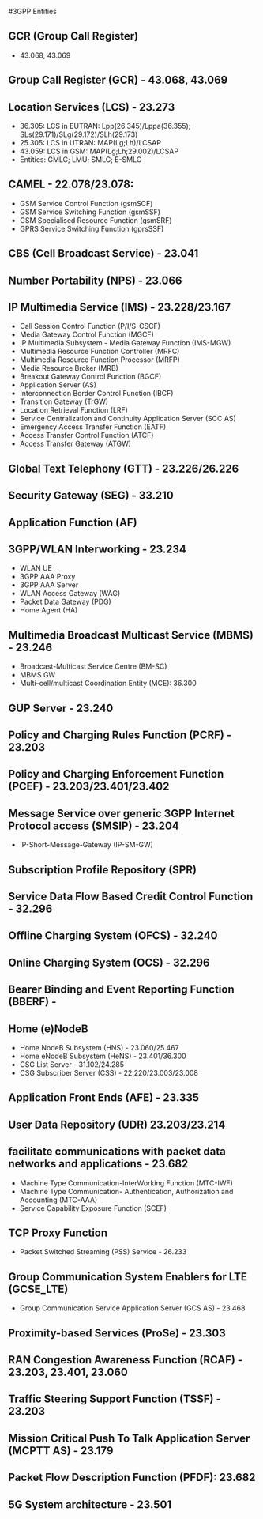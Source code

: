 #3GPP Entities

## GCR (Group Call Register)
- 43.068, 43.069

## Group Call Register (GCR) - 43.068, 43.069

## Location Services (LCS) - 23.273
- 36.305: LCS in EUTRAN: Lpp(26.345)/Lppa(36.355); SLs(29.171)/SLg(29.172)/SLh(29.173)
- 25.305: LCS in UTRAN: MAP(Lg;Lh)/LCSAP
- 43.059: LCS in GSM: MAP(Lg;Lh;29.002)/LCSAP
- Entities: GMLC; LMU; SMLC; E-SMLC

## CAMEL - 22.078/23.078:
- GSM Service Control Function (gsmSCF)
-	GSM Service Switching Function (gsmSSF)
-	GSM Specialised Resource Function (gsmSRF)
- GPRS Service Switching Function (gprsSSF)

## CBS (Cell Broadcast Service) - 23.041

## Number Portability (NPS) - 23.066

## IP Multimedia Service (IMS) - 23.228/23.167
- Call Session Control Function (P/I/S-CSCF)
- Media Gateway Control Function (MGCF)
- IP Multimedia Subsystem - Media Gateway Function (IMS-MGW)
- Multimedia Resource Function Controller (MRFC)
- Multimedia Resource Function Processor (MRFP)
- Media Resource Broker (MRB)
- Breakout Gateway Control Function (BGCF)
- Application Server (AS)
- Interconnection Border Control Function (IBCF)
- Transition Gateway (TrGW)
- Location Retrieval Function (LRF)
- Service Centralization and Continuity Application Server (SCC AS)
- Emergency Access Transfer Function (EATF)
- Access Transfer Control Function (ATCF)
- Access Transfer Gateway (ATGW)

## Global Text Telephony (GTT) - 23.226/26.226 

## Security Gateway (SEG) - 33.210 

## Application Function (AF)

## 3GPP/WLAN Interworking - 23.234
- WLAN UE
- 3GPP AAA Proxy
- 3GPP AAA Server
- WLAN Access Gateway (WAG)
- Packet Data Gateway (PDG)
- Home Agent (HA)

## Multimedia Broadcast Multicast Service (MBMS) - 23.246
- Broadcast-Multicast Service Centre (BM-SC)
- MBMS GW
- Multi-cell/multicast Coordination Entity (MCE): 36.300

## GUP Server - 23.240

## Policy and Charging Rules Function (PCRF) - 23.203

## Policy and Charging Enforcement Function (PCEF) - 23.203/23.401/23.402 

## Message Service over generic 3GPP Internet Protocol access (SMSIP) - 23.204
- IP-Short-Message-Gateway (IP-SM-GW)

## Subscription Profile Repository (SPR)

## Service Data Flow Based Credit Control Function - 32.296

## Offline Charging System (OFCS) - 32.240

## Online Charging System (OCS) - 32.296

## Bearer Binding and Event Reporting Function (BBERF) - 

## Home (e)NodeB 
- Home NodeB Subsystem (HNS) - 23.060/25.467
- Home eNodeB Subsystem (HeNS) - 23.401/36.300
- CSG List Server - 31.102/24.285
- CSG Subscriber Server (CSS) - 22.220/23.003/23.008

## Application Front Ends (AFE) - 23.335 

## User Data Repository (UDR) 23.203/23.214

## facilitate communications with packet data networks and applications - 23.682
- Machine Type Communication-InterWorking Function (MTC-IWF) 
- Machine Type Communication- Authentication, Authorization and Accounting (MTC-AAA)
- Service Capability Exposure Function (SCEF) 

## TCP Proxy Function
- Packet Switched Streaming (PSS) Service - 26.233

## Group Communication System Enablers for LTE (GCSE_LTE) 
- Group Communication Service Application Server (GCS AS) - 23.468

## Proximity-based Services (ProSe) - 23.303

## RAN Congestion Awareness Function (RCAF) - 23.203, 23.401, 23.060 

## Traffic Steering Support Function (TSSF) - 23.203

## Mission Critical Push To Talk Application Server (MCPTT AS) - 23.179

## Packet Flow Description Function (PFDF): 23.682

## 5G System architecture - 23.501















